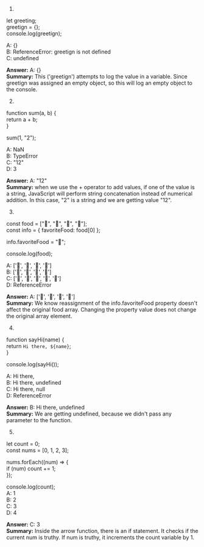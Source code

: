 1. 

let greeting; <br>
greetign = {}; <br>
console.log(greetign); <br>

A: {}  <br>
B: ReferenceError: greetign is not defined <br>
C: undefined <br>

**Answer:** A: {} <br>
**Summary:** This ('greetign') attempts to log the value in a variable. Since greetign was assigned an empty object, so this will log an empty object to the console.


2. 

function sum(a, b) {<br>
  return a + b; <br>
}

sum(1, "2");

A: NaN <br>
B: TypeError <br>
C: "12" <br>
D: 3 <br>

**Answer:** A: "12" <br>
**Summary:** when we use the + operator to add values, if one of the value is a string, JavaScript will perform string concatenation instead of numerical addition.  In this case, "2" is a string and we are getting value "12".



3. 

const food = ["🍕", "🍫", "🥑", "🍔"]; <br>
const info = { favoriteFood: food[0] }; <br>

info.favoriteFood = "🍝"; <br>

console.log(food);

A: ['🍕', '🍫', '🥑', '🍔'] <br>
B: ['🍝', '🍫', '🥑', '🍔'] <br>
C: ['🍝', '🍕', '🍫', '🥑', '🍔'] <br>
D: ReferenceError

**Answer:** A: ['🍕', '🍫', '🥑', '🍔'] <br>
**Summary:** We know reassignment of the info.favoriteFood property doesn't affect the original food array. Changing the property value does not change the original array element.




4. 

function sayHi(name) { <br>
  return `Hi there, ${name}`; <br>
}

console.log(sayHi());

A: Hi there, <br>
B: Hi there, undefined <br>
C: Hi there, null <br>
D: ReferenceError <br>

**Answer:** B: Hi there, undefined <br>
**Summary:** We are getting undefined, because we didn't pass any parameter to the function.

5. 

let count = 0; <br>
const nums = [0, 1, 2, 3];

nums.forEach((num) => { <br>
  if (num) count += 1; <br>
});

console.log(count); <br>
A: 1 <br>
B: 2 <br>
C: 3 <br>
D: 4 <br>

**Answer:** C: 3 <br>
**Summary:** Inside the arrow function, there is an if statement. It checks if the current num is truthy. If num is truthy, it increments the count variable by 1.